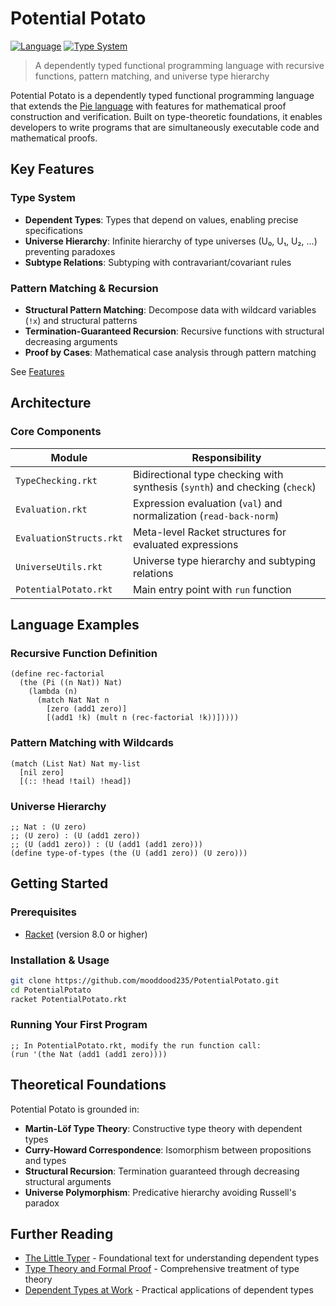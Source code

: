 # Potential Potato

[![Language](https://img.shields.io/badge/Language-Racket-blue.svg)](https://racket-lang.org/)
[![Type System](https://img.shields.io/badge/Type%20System-Dependent-green.svg)](https://en.wikipedia.org/wiki/Dependent_type)

> A dependently typed functional programming language with recursive functions, pattern matching, and universe type hierarchy

Potential Potato is a dependently typed functional programming language that extends the [Pie language](https://github.com/the-little-typer/pie) with features for mathematical proof construction and verification. Built on type-theoretic foundations, it enables developers to write programs that are simultaneously executable code and mathematical proofs.

## Key Features

### **Type System**
- **Dependent Types**: Types that depend on values, enabling precise specifications
- **Universe Hierarchy**: Infinite hierarchy of type universes (U₀, U₁, U₂, ...) preventing paradoxes
- **Subtype Relations**: Subtyping with contravariant/covariant rules

### **Pattern Matching & Recursion**
- **Structural Pattern Matching**: Decompose data with wildcard variables (`!x`) and structural patterns
- **Termination-Guaranteed Recursion**: Recursive functions with structural decreasing arguments
- **Proof by Cases**: Mathematical case analysis through pattern matching

See [Features](https://github.com/mooddood235/PotentialPotato/blob/main/Features.md)

## Architecture

### Core Components

| Module | Responsibility |
|--------|----------------|
| `TypeChecking.rkt` | Bidirectional type checking with synthesis (`synth`) and checking (`check`) |
| `Evaluation.rkt` | Expression evaluation (`val`) and normalization (`read-back-norm`) |
| `EvaluationStructs.rkt` | Meta-level Racket structures for evaluated expressions |
| `UniverseUtils.rkt` | Universe type hierarchy and subtyping relations |
| `PotentialPotato.rkt` | Main entry point with `run` function |

## Language Examples

### Recursive Function Definition
```racket
(define rec-factorial
  (the (Pi ((n Nat)) Nat)
    (lambda (n)
      (match Nat Nat n
        [zero (add1 zero)]
        [(add1 !k) (mult n (rec-factorial !k))]))))
```

### Pattern Matching with Wildcards
```racket
(match (List Nat) Nat my-list
  [nil zero]
  [(:: !head !tail) !head])
```

### Universe Hierarchy
```racket
;; Nat : (U zero)
;; (U zero) : (U (add1 zero))
;; (U (add1 zero)) : (U (add1 (add1 zero)))
(define type-of-types (the (U (add1 zero)) (U zero)))
```

## Getting Started

### Prerequisites
- [Racket](https://racket-lang.org/) (version 8.0 or higher)

### Installation & Usage
```bash
git clone https://github.com/mooddood235/PotentialPotato.git
cd PotentialPotato
racket PotentialPotato.rkt
```

### Running Your First Program
```racket
;; In PotentialPotato.rkt, modify the run function call:
(run '(the Nat (add1 (add1 zero))))
```

## Theoretical Foundations

Potential Potato is grounded in:
- **Martin-Löf Type Theory**: Constructive type theory with dependent types
- **Curry-Howard Correspondence**: Isomorphism between propositions and types
- **Structural Recursion**: Termination guaranteed through decreasing structural arguments
- **Universe Polymorphism**: Predicative hierarchy avoiding Russell's paradox

## Further Reading

- [The Little Typer](https://mitpress.mit.edu/9780262536431/the-little-typer/) - Foundational text for understanding dependent types
- [Type Theory and Formal Proof](https://www.cambridge.org/core/books/type-theory-and-formal-proof/0472640AAD34E045C7F140B46A57A67C) - Comprehensive treatment of type theory
- [Dependent Types at Work](http://www.cse.chalmers.se/~peterd/papers/DependentTypesAtWork.pdf) - Practical applications of dependent types
